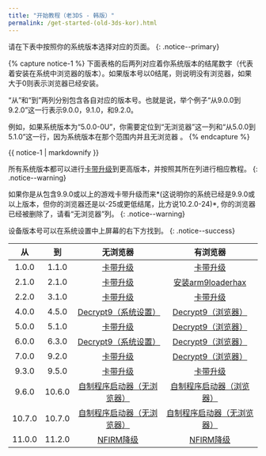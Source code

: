 ```yaml
---
title: "开始教程（老3DS - 韩版）"
permalink: /get-started-(old-3ds-kor).html
---
```


请在下表中按照你的系统版本选择对应的页面。
{: .notice--primary}

{% capture notice-1 %}
下面表格的后两列对应着你系统版本的结尾数字（代表着安装在系统中浏览器的版本）。如果版本号以0结尾，则说明没有浏览器，如果大于0则表示浏览器已经安装。

“从”和“到”两列分别包含各自对应的版本号。也就是说，举个例子“从9.0.0到9.2.0”这一行表示9.0.0，9.1.0，和9.2.0。

例如，如果系统版本为“5.0.0-0U”，你需要定位到“无浏览器”这一列和“从5.0.0到5.1.0”这一行，因为系统版本在那个范围内并且无浏览器 。
{% endcapture %}

<div class="notice--info">{{ notice-1 | markdownify }}</div>

所有系统版本都可以进行[卡带升级](cart-update)到更高版本，并按照其所在列进行相应教程。
{: .notice--warning}

如果你是从包含9.9.0或以上的游戏卡带升级而来*(这说明你的系统已经是9.9.0或以上版本，但你的浏览器还是以-25或更低结尾，比方说10.2.0-24)*, 你的浏览器已经被删除了，请看“无浏览器”列。
{: .notice--warning}

设备版本号可以在系统设置中上屏幕的右下方找到。
{: .notice--success}

| 从 | 到 | 无浏览器 | 有浏览器 |
|:-:|:-:|:-:|:-:|
| 1.0.0 | 1.1.0 | [卡带升级](cart-update) | [卡带升级](cart-update) |
| 2.1.0 | 2.1.0 | [卡带升级](cart-update) | [安装arm9loaderhax](installing-arm9loaderhax)|
| 2.2.0 | 3.1.0 | [卡带升级](cart-update)  | [卡带升级](cart-update) |
| 4.0.0 | 4.5.0 | [Decrypt9（系统设置）](decrypt9-(mset)) | [Decrypt9（浏览器）](decrypt9-(browser)) |
| 5.0.0 | 5.1.0 | [卡带升级](cart-update) | [Decrypt9（浏览器）](decrypt9-(browser)) |
| 6.0.0 | 6.3.0 | [Decrypt9（系统设置）](decrypt9-(mset)) | [Decrypt9（浏览器）](decrypt9-(browser)) |
| 7.0.0 | 9.2.0 | [卡带升级](cart-update) | [Decrypt9（浏览器）](decrypt9-(browser)) |
| 9.3.0 | 9.5.0 | [卡带升级](cart-update) | [卡带升级](cart-update) |
| 9.6.0 | 10.6.0 | [自制程序启动器（无浏览器）](homebrew-launcher-(no-browser)) | [自制程序启动器（浏览器）](homebrew-launcher-(browser)) |
| 10.7.0 | 10.7.0 | [自制程序启动器（无浏览器）](homebrew-launcher-(no-browser))| [自制程序启动器（无浏览器）](homebrew-launcher-(no-browser))|
| 11.0.0 | 11.2.0 | [NFIRM降级](nfirm-downgrade) | [NFIRM降级](nfirm-downgrade) |
